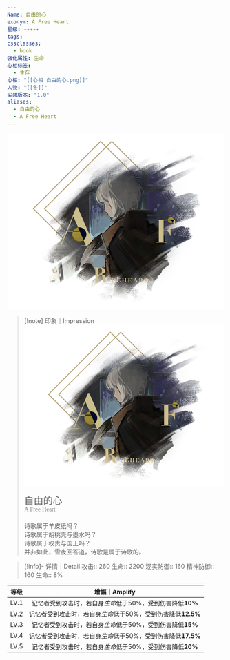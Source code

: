 ```yaml
---
Name: 自由的心
exonym: A Free Heart
星级: ✦✦✦✦✦
tags: 
cssclasses:
  - book
强化属性: 生命
心相标签:
  - 生存
心相: "[[心相 自由的心.png]]"
人物: "[[冬]]"
实装版本: "1.0"
aliases:
  - 自由的心
  - A Free Heart
---
```

![cover](assets/自由的心｜A%20Free%20Heart.assets/心相%20自由的心.png)

> [!note] 印象｜Impression
> ![心相 自由的心|inlL|300](assets/自由的心｜A%20Free%20Heart.assets/心相%20自由的心.png)
> <p style="font-family: '家族宋', sans-serif; font-size: 22px; line-height: 0.75; text-indent: 0;">自由的心<br><span style="font-family: serif; font-size: 14px; color: #888888;">A Free Heart</span></p>
> 
> 诗歌属于羊皮纸吗？  
> 诗歌属于胡桃壳与墨水吗？  
> 诗歌属于权贵与国王吗？  
> 并非如此，雪夜回答道，诗歌是属于诗歌的。

> [!info]- 详情｜Detail
> 攻击:: 260
> 生命:: 2200
> 现实防御:: 160
> 精神防御:: 160
> 生命:: 8%

| 等级 |                        增幅｜Amplify                         |
| :--: | :----------------------------------------------------------: |
| LV.1 |  记忆者受到攻击时，若自身*生命*低于50%，受到伤害降低**10%**  |
| LV.2 | 记忆者受到攻击时，若自身*生命*低于50%，受到伤害降低**12.5%** |
| LV.3 |  记忆者受到攻击时，若自身*生命*低于50%，受到伤害降低**15%**  |
| LV.4 | 记忆者受到攻击时，若自身*生命*低于50%，受到伤害降低**17.5%** |
| LV.5 |  记忆者受到攻击时，若自身*生命*低于50%，受到伤害降低**20%**  |
